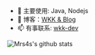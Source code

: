 - 🔭 主要使用: Java, Nodejs
- 🌱 博客：[WKK & Blog](https://blog.wkk-dev.top)
- 📫 有事联系: [wkk-dev](mailto:wkk@wkk-dev.top)

![Mrs4s's github stats](https://github-readme-stats.vercel.app/api?username=wkk-dev&show_icons=true)
